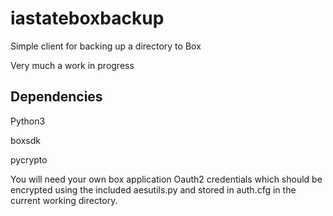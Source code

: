 # iastateboxbackup
Simple client for backing up a directory to Box

Very much a work in progress
## Dependencies
Python3

boxsdk

pycrypto

You will need your own box application Oauth2 credentials which should be 
encrypted using the included aesutils.py and stored in auth.cfg in the
current working directory.
